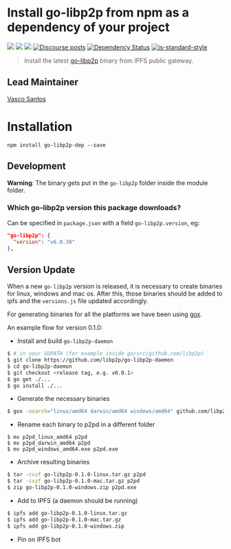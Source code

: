 Install go-libp2p from npm as a dependency of your project
========================================================

[![](https://img.shields.io/badge/made%20by-Protocol%20Labs-blue.svg?style=flat-square)](http://protocol.ai)
[![](https://img.shields.io/badge/project-libp2p-yellow.svg?style=flat-square)](http://libp2p.io/)
[![](https://img.shields.io/badge/freenode-%23libp2p-yellow.svg?style=flat-square)](http://webchat.freenode.net/?channels=%23libp2p)
[![Discourse posts](https://img.shields.io/discourse/https/discuss.libp2p.io/posts.svg)](https://discuss.libp2p.io)
[![Dependency Status](https://david-dm.org/libp2p/npm-go-libp2p-dep.svg?style=flat-square)](https://david-dm.org/libp2p/npm-go-libp2p-dep)
[![js-standard-style](https://img.shields.io/badge/code%20style-standard-brightgreen.svg?style=flat-square)](https://github.com/feross/standard)

> Install the latest [go-libp2p](https://github.com/libp2p/go-libp2p/) binary from IPFS public gateway.

## Lead Maintainer

[Vasco Santos](https://github.com/vasco-santos)

# Installation

```
npm install go-libp2p-dep --save
```

## Development

**Warning**: The binary gets put in the `go-libp2p` folder inside the module folder.

### Which go-libp2p version this package downloads?

Can be specified in `package.json` with a field `go-libp2p.version`, eg:

```json
"go-libp2p": {
  "version": "v6.0.30"
},
```

## Version Update

When a new `go-libp2p` version is released, it is necessary to create binaries for linux, windows and mac os. After this, those binaries should be added to ipfs and the `versions.js` file updated accordingly.

For generating binaries for all the platforms we have been using [gox](https://github.com/mitchellh/gox).

An example flow for version 0.1.0:

- Install and build `go-libp2p-daemon`

```sh
$ # in your GOPATH (for example inside go/src/github.com/libp2p)
$ git clone https://github.com/libp2p/go-libp2p-daemon
$ cd go-libp2p-daemon
$ git checkout <release tag, e.g. v0.0.1>
$ go get ./...
$ go install ./...
```

- Generate the necessary binaries

```sh
$ gox -osarch="linux/amd64 darwin/amd64 windows/amd64" github.com/libp2p/go-libp2p-daemon/p2pd
```

- Rename each binary to p2pd in a different folder

```
$ mv p2pd_linux_amd64 p2pd
$ mv p2pd_darwin_amd64 p2pd
$ mv p2pd_windows_amd64.exe p2pd.exe
```

- Archive resulting binaries

```sh
$ tar -cvzf go-libp2p-0.1.0-linux.tar.gz p2pd
$ tar -cvzf go-libp2p-0.1.0-mac.tar.gz p2pd
$ zip go-libp2p-0.1.0-windows.zip p2pd.exe
```

- Add to IPFS (a daemon should be running)

```sh
$ ipfs add go-libp2p-0.1.0-linux.tar.gz
$ ipfs add go-libp2p-0.1.0-mac.tar.gz
$ ipfs add go-libp2p-0.1.0-windows.zip
```

- Pin on IPFS bot